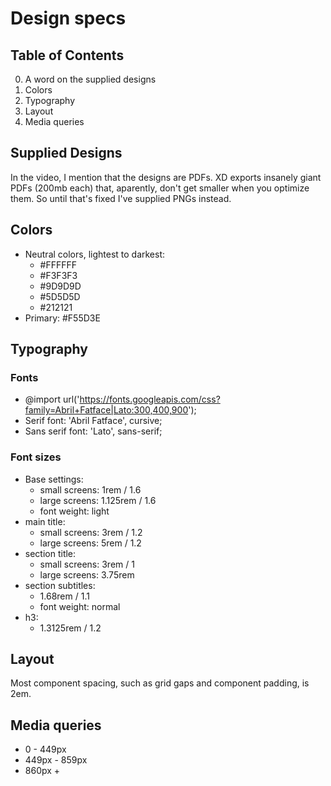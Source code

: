 # Design specs

## Table of Contents
0. A word on the supplied designs
1. Colors
2. Typography
3. Layout
4. Media queries

## Supplied Designs
In the video, I mention that the designs
are PDFs. XD exports insanely giant PDFs
(200mb each) that, aparently, don't get smaller
when you optimize them. So until that's fixed
I've supplied PNGs instead.

## Colors
- Neutral colors, lightest to darkest:
  - #FFFFFF 
  - #F3F3F3
  - #9D9D9D
  - #5D5D5D
  - #212121
- Primary: #F55D3E

## Typography

### Fonts
- @import url('https://fonts.googleapis.com/css?family=Abril+Fatface|Lato:300,400,900');
- Serif font: 'Abril Fatface', cursive;
- Sans serif font: 'Lato', sans-serif;

### Font sizes

- Base settings:
  - small screens: 1rem / 1.6
  - large screens: 1.125rem / 1.6
  - font weight: light
- main title:
  - small screens: 3rem / 1.2
  - large screens: 5rem / 1.2
- section title:
  - small screens: 3rem / 1
  - large screens: 3.75rem
- section subtitles:
  - 1.68rem / 1.1
  - font weight: normal
- h3:
  - 1.3125rem / 1.2

## Layout

Most component spacing, such as grid gaps and component padding, is 2em.

## Media queries

- 0 - 449px
- 449px - 859px
- 860px +